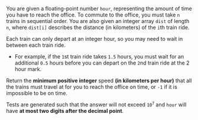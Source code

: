 You are given a floating-point number `hour`, representing the amount of time you have to reach the office. To commute to the office, you must take `n` trains in sequential order. You are also given an integer array `dist` of length `n`, where `dist[i]` describes the distance (in kilometers) of the `i`th train ride.

Each train can only depart at an integer hour, so you may need to wait in between each train ride.

- For example, if the `1`st train ride takes `1.5` hours, you must wait for an additional `0.5` hours before you can depart on the `2`nd train ride at the 2 hour mark.

Return the **minimum positive integer** speed **(in kilometers per hour)** that all the trains must travel at for you to reach the office on time, or `-1` if it is impossible to be on time.

Tests are generated such that the answer will not exceed <code>10<sup>7</sup></code> and `hour` will have **at most two digits after the decimal point**.